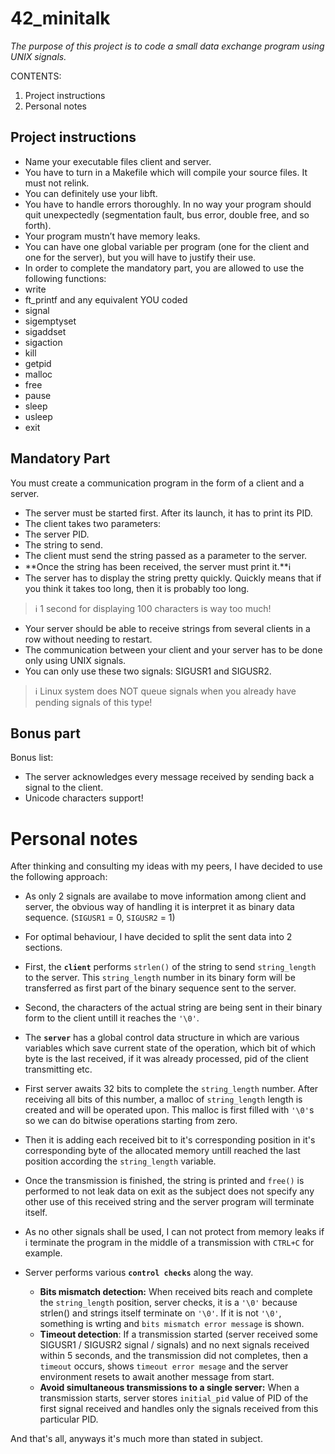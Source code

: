 # 42_minitalk
*The purpose of this project is to code a small data exchange program
using UNIX signals.*

CONTENTS:
1. Project instructions
2. Personal notes

## Project instructions
- Name your executable files client and server.
- You have to turn in a Makefile which will compile your source files. It must not
relink.
- You can definitely use your libft.
- You have to handle errors thoroughly. In no way your program should quit unexpectedly (segmentation fault, bus error, double free, and so forth).
- Your program mustn’t have memory leaks.
- You can have one global variable per program (one for the client and one for
the server), but you will have to justify their use.
- In order to complete the mandatory part, you are allowed to use the following
functions:
 - write
 - ft_printf and any equivalent YOU coded
 - signal
 - sigemptyset
 - sigaddset
 - sigaction
 - kill
 - getpid
 - malloc
 - free
 - pause
 - sleep
 - usleep
 - exit

## Mandatory Part
You must create a communication program in the form of a client and a server.

- The server must be started first. After its launch, it has to print its PID.
- The client takes two parameters:
 - The server PID.
 - The string to send.
- The client must send the string passed as a parameter to the server.
- **Once the string has been received, the server must print it.**ℹ️
- The server has to display the string pretty quickly. Quickly means that if you think
it takes too long, then it is probably too long.
> ℹ️ 1 second for displaying 100 characters is way too much!

- Your server should be able to receive strings from several clients in a row without
needing to restart.
- The communication between your client and your server has to be done only using
UNIX signals.
- You can only use these two signals: SIGUSR1 and SIGUSR2.
>  ℹ️ Linux system does NOT queue signals when you already have pending
signals of this type!

## Bonus part
Bonus list:
- The server acknowledges every message received by sending back a signal to the
client.
- Unicode characters support!


# Personal notes

After thinking and consulting my ideas with my peers, I have decided to use the following approach:
- As only 2 signals are availabe to move information among client and server, the obvious way of handling it is interpret it as binary data sequence. (`SIGUSR1` = 0, `SIGUSR2` = 1)
- For optimal behaviour, I have decided to split the sent data into 2 sections.
 - First, the **`client`** performs `strlen()` of the string to send `string_length` to the server.
 This `string_length` number in its binary form will be transferred as first part of the binary sequence sent to the server.
 - Second, the characters of the actual string are being sent in their binary form to the client untill it reaches the `'\0'`.
 
- The **`server`** has a global control data structure in which are various variables which save current state of the operation, which bit of which byte is the last received, if it was already processed, pid of the client transmitting etc.
 - First server awaits 32 bits to complete the `string_length` number. After receiving all bits of this number, a malloc of `string_length` length is created and will be operated upon. This malloc is first filled with `'\0'`s so we can do bitwise operations  starting from zero.
  - Then it is adding each received bit to it's corresponding position in it's corresponding byte of the allocated memory untill reached the last position according the `string_length` variable.
  - Once the transmission is finished, the string is printed and `free()` is performed to not leak data on exit as the subject does not specify any other use of this received string and the server program will terminate itself.
  - As no other signals shall be used, I can not protect from memory leaks if i terminate the program in the middle of a transmission with `CTRL+C` for example.

- Server performs various **`control checks`** along the way.
  - **Bits mismatch detection:**
  When received bits reach and complete the `string_length` position, server checks, it is a `'\0'` because strlen() and strings itself terminate on `'\0'`. If it is not `'\0'`, something is wrting and `bits mismatch error message` is shown.
  - **Timeout detection**:
  If a transmission started (server received some SIGUSR1 / SIGUSR2 signal / signals) and no next signals received within 5 seconds, and the transmission did not completes, then a `timeout` occurs, shows `timeout error mesage` and the server environment resets to await another message from start.
  - **Avoid simultaneous transmissions to a single server:**
  When a transmission starts, server stores `initial_pid` value of PID of the first signal received and handles only the signals received from this particular PID.

And that's all, anyways it's much more than stated in subject.
 
